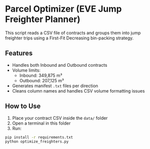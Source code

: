 # Parcel Optimizer (EVE Jump Freighter Planner)

This script reads a CSV file of contracts and groups them into jump freighter trips using a First-Fit Decreasing bin-packing strategy.

## Features

- Handles both Inbound and Outbound contracts
- Volume limits:
  - Inbound: 349,875 m³
  - Outbound: 207,125 m³
- Generates manifest `.txt` files per direction
- Cleans column names and handles CSV volume formatting issues

## How to Use

1. Place your contract CSV inside the `data/` folder
2. Open a terminal in this folder
3. Run:

```bash
pip install -r requirements.txt
python optimize_freighters.py
